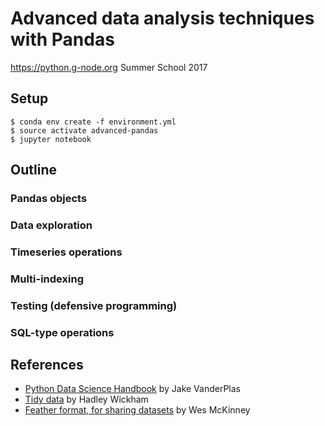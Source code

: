 # Advanced data analysis techniques with Pandas

https://python.g-node.org Summer School 2017

## Setup

    $ conda env create -f environment.yml
    $ source activate advanced-pandas
    $ jupyter notebook

## Outline

### Pandas objects

### Data exploration

### Timeseries operations

### Multi-indexing

### Testing (defensive programming)

### SQL-type operations

## References

* [Python Data Science Handbook](https://github.com/jakevdp/PythonDataScienceHandbook)
by Jake VanderPlas
* [Tidy data](https://www.jstatsoft.org/article/view/v059i10/) by Hadley Wickham
* [Feather format, for sharing datasets](http://wesmckinney.com/blog/feather-its-the-metadata/)
by Wes McKinney
